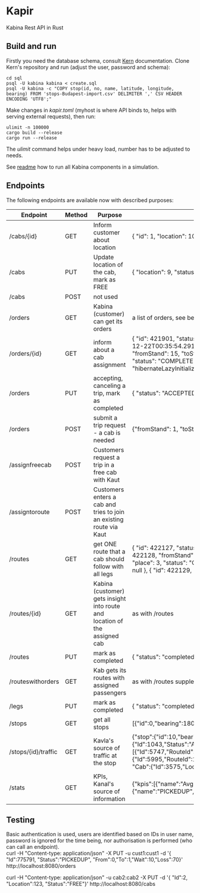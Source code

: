 # Kapir

Kabina Rest API in Rust

## Build and run
Firstly you need the database schema, consult [Kern](https://gitlab.com/kabina/kern) documentation. Clone Kern's repository and run (adjust the user, password and schema):
```
cd sql
psql -U kabina kabina < create.sql
psql -U kabina -c "COPY stop(id, no, name, latitude, longitude, bearing) FROM 'stops-Budapest-import.csv' DELIMITER ',' CSV HEADER ENCODING 'UTF8';"
```

Make changes in *kapir.toml* (myhost is where API binds to, helps with serving external requests), then run:
```
ulimit -n 100000
cargo build --release
cargo run --release
```
The *ulimit* command helps under heavy load, number has to be adjusted to needs. 

See [readme](https://gitlab.com/kabina/kern/-/blob/master/HOWTORUN.md) how to run all Kabina components in a simulation.

## Endpoints
The following endpoints are available now with described purposes:

| Endpoint | Method | Purpose | Response example
|----------|--------|----------------------------------|-----
| /cabs/{id} | GET | Inform customer about location | { "id": 1, "location": 10, "status": "FREE" }
| /cabs | PUT | Update location of the cab, mark as FREE | { "location": 9, "status": "ASSIGNED" }
| /cabs | POST | not used
| /orders | GET | Kabina (customer) can get its orders | a list of orders, see below
| /orders/{id} | GET | inform about a cab assignment |  { "id": 421901,    "status": "COMPLETED", "fromStand": 15, "toStand": 12, "maxWait": 20,    "maxLoss": 1,    "shared": true,    "rcvdTime": "2020-12-22T00:35:54.291618",    "eta": 0,    "inPool": false,    "cab": null,    "customer": {        "id": 5,        "hibernateLazyInitializer": {}    },    "leg": {        "id": 422128,        "fromStand": 15,        "toStand": 14,        "place": 0,        "status": "COMPLETE",        "route": null,        "hibernateLazyInitializer": {}    },    "route": {        "id": 422127,        "status": "COMPLETE",        "cab": {            "id": 165,            "location": 10,            "status": "FREE",            "hibernateLazyInitializer": {}        },        "legs": null,        "hibernateLazyInitializer": {}    }}
| /orders | PUT | accepting, canceling a trip, mark as completed | { "status": "ACCEPTED" }
| /orders | POST | submit a trip request - a cab is needed | {"fromStand": 1, "toStand": 2, "status": "RECEIVED", "maxWait": 10, "maxLoss": 20, "shared": true} 
| /assignfreecab | POST | Customers request a trip in a free cab with Kaut |
| /assigntoroute | POST | Customers enters a cab and tries to join an existing route via Kaut |
| /routes | GET | get ONE route that a cab should follow with all legs | {    "id": 422127,    "status": "ASSIGNED",    "cab": {        "id": 165,        "location": 10,        "status": "FREE",        "hibernateLazyInitializer": {}    },    "legs": [        {            "id": 422128,            "fromStand": 15,            "toStand": 14,            "place": 0,            "status": "COMPLETED",            "route": null        },        {            "id": 422131,            "fromStand": 12,            "toStand": 10,            "place": 3,            "status": "COMPLETE",            "route": null        },        {            "id": 422130,            "fromStand": 13,            "toStand": 12,            "place": 2,            "status": "COMPLETE",            "route": null        },        {            "id": 422129,            "fromStand": 14,            "toStand": 13,            "place": 1,            "status": "COMPLETE",            "route": null        }    ]}
| /routes/{id} | GET | Kabina (customer) gets insight into route and location of the assigned cab | as with /routes
| /routes | PUT | mark as completed  | { "status": "completed" }
| /routeswithorders | GET | Kab gets its routes with assigned passengers | as with /routes supplemented by a list of orders assigned to that route
| /legs | PUT | mark as completed  | { "status": "completed" }
| /stops | GET | get all stops | [{"id":0,"bearing":180,"latitude":47.507803,"longitude":19.235276},{"id": ...
| /stops/{id}/traffic | GET | Kavla's source of traffic at the stop | {"stop":{"id":10,"bearing":-179,"latitude":47.492855,"longitude":19.10876,"name":"Ciprus utca"}, "routes":[{"eta":11,"route":{"Id":1043,"Status":"ASSIGNED", "Legs":[{"Id":5747,"RouteId":1043,"From":3575,"To":4846,"Place":0,"Dist":2,"Started":null,"Completed":null,"Status":"ASSIGNED","Passengers":1},{"Id":5995,"RouteId":1043,"From":4846,"To":1468,"Place":1,"Dist":2,"Started":null,"Completed":null,"Status":"ASSIGNED","Passengers":1}], "Cab":{"Id":3575,"Location":3575,"Status":"ASSIGNED","Seats":12}}}], "cabs":[{"Id":5201,"Location":10,"Status":"FREE","Seats":12}]}
| /stats | GET | KPIs, Kanal's source of information | {"kpis":[{"name":"AvgDemandSize","int_val":587},{"name":"AvgExtenderTime",... ], "orders":[{"name":"COMPLETED","int_val":56056},{"name":"PICKEDUP",... ], "cabs":[{"name":"ASSIGNED","int_val":6892},{"name":"FREE",...]}

## Testing
Basic authentication is used, users are identified based on IDs in user name, password is ignored for the time being, nor authorisation is performed (who can call an endpoint).  
curl -H "Content-type: application/json" -X PUT -u cust1:cust1 -d '{ "Id":775791, "Status":"PICKEDUP", "From":0,"To":1,"Wait":10,"Loss":70}' http://localhost:8080/orders

curl -H "Content-type: application/json" -u cab2:cab2 -X PUT -d '{ "Id":2, "Location":123, "Status":"FREE"}' http://localhost:8080/cabs